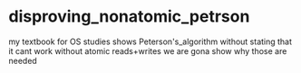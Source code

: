 # disproving_nonatomic_petrson
my textbook for OS studies shows Peterson's_algorithm without stating that it cant work without atomic reads+writes we are gona show why those are needed
